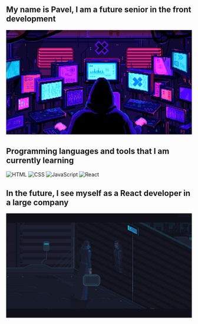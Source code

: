 ## My name is Pavel, I am a future senior in the front development

[![Header](https://github.com/xxittacion/xxittacion/blob/main/assets/Header.gif)](https://github.com/xxittacion)

## Programming languages ​​and tools that I am currently learning

![HTML](https://img.shields.io/badge/-HTML-blueviolet?style=for-the-badge&logo=HTML5)
![CSS](https://img.shields.io/badge/-CSS-blueviolet?style=for-the-badge&logo=CSS3)
![JavaScript](https://img.shields.io/badge/-JavaScript-blueviolet?style=for-the-badge&logo=JavaScript)
![React](https://img.shields.io/badge/-React-blueviolet?style=for-the-badge&logo=React)

## In the future, I see myself as a React developer in a large company

[![Footer](https://github.com/xxittacion/xxittacion/blob/main/assets/Footer.gif)](https://github.com/xxittacion)